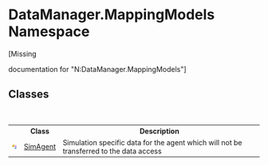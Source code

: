 # DataManager.MappingModels Namespace
 

\[Missing <summary> documentation for "N:DataManager.MappingModels"\]


## Classes
&nbsp;<table><tr><th></th><th>Class</th><th>Description</th></tr><tr><td>![Public class](media/pubclass.gif "Public class")</td><td><a href="ededd7bc-9c9e-b6d3-2830-db490e657f72">SimAgent</a></td><td>
Simulation specific data for the agent which will not be transferred to the data access</td></tr></table>&nbsp;
